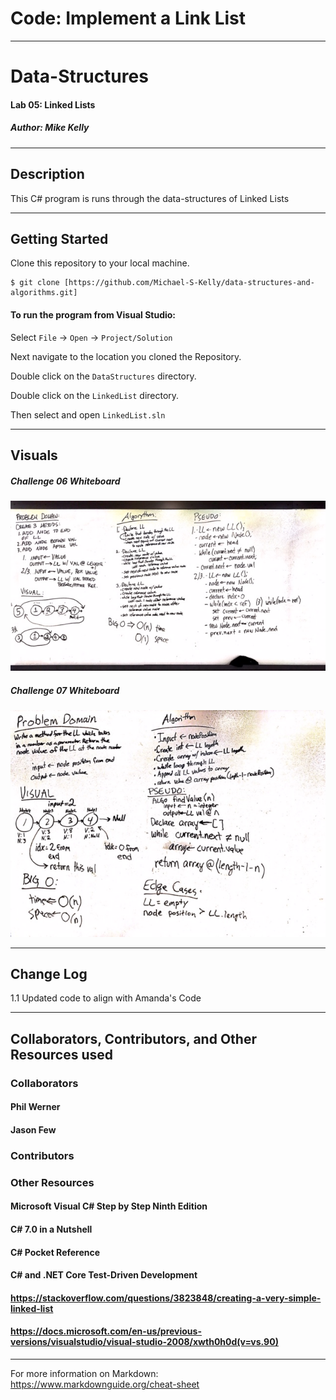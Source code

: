 # Code: Implement a Link List

------------------------------

# Data-Structures
#### Lab 05: Linked Lists
##### *Author: Mike Kelly*

------------------------------

## Description
This C# program is runs through the data-structures of Linked Lists

------------------------------

## Getting Started
Clone this repository to your local machine.
```
$ git clone [https://github.com/Michael-S-Kelly/data-structures-and-algorithms.git]
```
#### To run the program from Visual Studio:
Select ```File``` -> ```Open``` -> ```Project/Solution```

Next navigate to the location you cloned the Repository.

Double click on the ```DataStructures``` directory.

Double click on the ```LinkedList``` directory.


Then select and open ```LinkedList.sln```

------------------------------

## Visuals


##### Challenge 06 Whiteboard
![Image 1](Assets/Chal06Whiteboard.jpg)
##### Challenge 07 Whiteboard
![Image 2](Assets/chall07Whiteboard.jpg)


------------------------------

## Change Log
1.1 Updated code to align with Amanda's Code



------------------------------
## Collaborators, Contributors, and Other Resources used

### Collaborators
#### Phil Werner

#### Jason Few

### Contributors



### Other Resources
#### Microsoft Visual C# Step by Step Ninth Edition
#### C# 7.0 in a Nutshell
#### C# Pocket Reference
#### C# and .NET Core Test-Driven Development
#### https://stackoverflow.com/questions/3823848/creating-a-very-simple-linked-list
#### https://docs.microsoft.com/en-us/previous-versions/visualstudio/visual-studio-2008/xwth0h0d(v=vs.90) 

------------------------------
For more information on Markdown: https://www.markdownguide.org/cheat-sheet